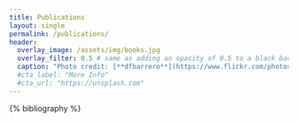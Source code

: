 ```yaml
---
title: Publications
layout: single
permalink: /publications/
header:
  overlay_image: /assets/img/books.jpg
  overlay_filter: 0.5 # same as adding an opacity of 0.5 to a black background
  caption: "Photo credit: [**dfbarrero**](https://www.flickr.com/photos/dfbarrero/)"
  #cta_label: "More Info"
  #cta_url: "https://unsplash.com"
---
```


{% bibliography %}
